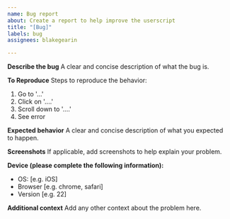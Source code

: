 ```yaml
---
name: Bug report
about: Create a report to help improve the userscript
title: "[Bug]"
labels: bug
assignees: blakegearin

---
```


**Describe the bug**
A clear and concise description of what the bug is.

**To Reproduce**
Steps to reproduce the behavior:
1. Go to '...'
2. Click on '....'
3. Scroll down to '....'
4. See error

**Expected behavior**
A clear and concise description of what you expected to happen.

**Screenshots**
If applicable, add screenshots to help explain your problem.

**Device (please complete the following information):**
 - OS: [e.g. iOS] 
 - Browser [e.g. chrome, safari]
 - Version [e.g. 22]

**Additional context**
Add any other context about the problem here.
